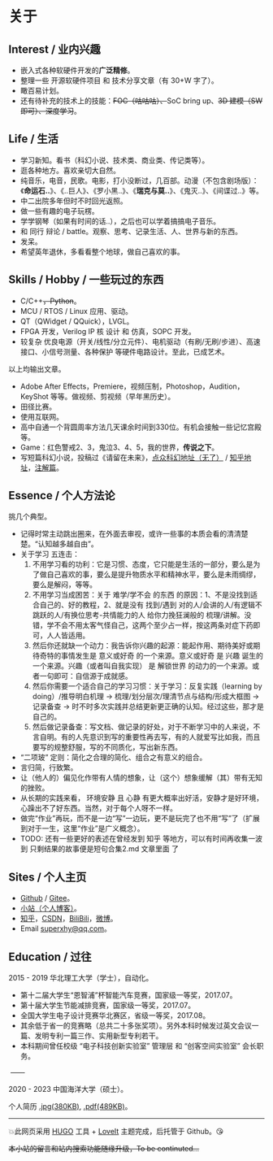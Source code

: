 # 关于


## Interest / 业内兴趣

- 嵌入式各种软硬件开发的**广泛精修**。
- 整理一些 开源软硬件项目 和 技术分享文章（有 30+W 字了）。
- 瞰百易计划。
- 还有待补充的技术上的技能：~~FOC（咕咕咕）、~~SoC bring up、~~3D 建模（SW 即可）、深度学习~~。



## Life / 生活

- 学习新知。看书（科幻小说、技术类、商业类、传记类等）。
- 逛各种地方。喜欢亲切大自然。
- 纯音乐，电音，民歌。电影，打小没断过，几百部。动漫（不包含剧场版）：《**命运石..**》、《..巨人》、《罗小黑..》、《**瑞克与莫..**》、《鬼灭..》、《间谍过..》等。
- 中二出院多年但时不时回光返照。
- 做一些有趣的电子玩楞。
- 学学钢琴（如果有时间的话..），之后也可以学着搞搞电子音乐。
- 和 同行 辩论 / battle。观察、思考、记录生活、人、世界与新的东西。
- 发呆。
- 希望英年退休，多看看整个地球，做自己喜欢的事。



## Skills / Hobby  / 一些玩过的东西

- C/C++~~，Python~~。
- MCU / RTOS / Linux 应用、驱动。
- QT（QWidget / QQuick），LVGL。
- FPGA 开发，Verilog IP 核 设计 和 仿真，SOPC 开发。
- 较复杂 优良电源（开关/线性/分立元件）、电机驱动（有刷/无刷/步进）、高速接口、小信号测量、各种保护 等硬件电路设计。至此，已成艺术。

以上均输出文章。



- Adobe After Effects，Premiere，视频压制，Photoshop，Audition，KeyShot 等等。做视频、剪视频（早年黑历史）。
- 田径比赛。
- 使用互联网。
- 高中自通一个背圆周率方法几天课余时间到330位。有机会接触一些记忆宫殿等。
- Game：红色警戒2、3，鬼泣3、4、5，我的世界，**传说之下**。
- 写短篇科幻小说，投稿过《请留在未来》，[点众科幻地址（无了）](http://kehuan.dianzhong.com/bookdetail.html?bookid=6845) / [知乎地址](https://zhuanlan.zhihu.com/p/361265924)，[注解篇](https://zhuanlan.zhihu.com/p/148983427)。



## Essence / 个人方法论

挑几个典型。

- 记得时常主动跳出圈来，在外面去审视，或许一些事的本质会看的清清楚楚。“认知越多越自由”。
- 关于学习 五连击：
  1. 不用学习看的功利：它是习惯、态度，它只能是生活的一部分，要么是为了做自己喜欢的事，要么是提升物质水平和精神水平，要么是未雨绸缪，要么是解闷，等等。
  2. 不用学习当成困苦：关于 难学/学不会 的东西 的原因：1、不是没找到适合自己的、好的教程，2、就是没有 找到/遇到 对的人/会讲的人/有逻辑不跳跃的人/有换位思考-共情能力的人  给你力挽狂澜般的 梳理/讲解。没错，学不会不用太客气怪自己，这两个至少占一样，按这两条对症下药即可，人人皆适用。
  3. 然后你还就缺一个动力：我告诉你兴趣的起源：能起作用、期待美好或期待奇特的事情发生是 意义或好奇 的一个来源。意义或好奇 是 兴趣 诞生的一个来源。兴趣（或者叫自我实现） 是 解锁世界 的动力的一个来源。或者一句即可：自信源于成就感。
  4. 然后你需要一个适合自己的学习习惯：关于学习：反复实践（learning by doing）/推导明白机理 → 梳理/划分层次/理清节点与结构/形成大框图 → 记录备查 → 时不时多次实践并总结更新更正确的认知。经过这些，那才是自己的。
  5. 然后做记录备查：写文档、做记录的好处，对于不断学习中的人来说，不言自明。有的人先意识到写的重要性再去写，有的人就爱写比如我，而且要写的规整舒服，写的不同质化，写出新东西。
- “二项玻” 定则：简化之合理的简化、组合之有意义的组合。
- 言归简，行致繁。
- 让（他人的）偏见化作带有人情的想象，让（这个）想象缓解（其）带有无知的挫败。
- 从长期的实践来看， 环境安静 且 心静 有更大概率出好活，安静才是好环境，心躁出不了好东西。当然，对于每个人呀不一样。
- 做完“作业”再玩，而不是一边“写”一边玩，更不是玩完了也不用“写”了（扩展到对于一生，这里“作业”是广义概念）。
- TODO: 还有一些更好的表述在曾经发到 知乎 等地方，可以有时间再收集一波到 只剩结果的故事便是短句合集2.md 文章里面 了



## Sites / 个人主页

- [Github](https://github.com/Staok) / [Gitee](https://gitee.com/staok)。
- [小站（个人博客）](https://staok.github.io/)。
- [知乎](https://www.zhihu.com/people/xuhaoyang)，[CSDN](https://blog.csdn.net/Staokgo)，[BiliBili](https://space.bilibili.com/6767516)，[微博](https://weibo.com/u/3585238893)。
- Email superxhy@qq.com。




## Education / 过往

2015 - 2019 华北理工大学（学士），自动化。

- 第十二届大学生“恩智浦”杯智能汽车竞赛，国家级一等奖，2017.07。
- 第十届大学生节能减排竞赛，国家级一等奖，2017.07。
- 全国大学生电子设计竞赛华北赛区，省级一等奖，2017.08。
- 其余低于省一的竞赛略（总共二十多张奖项）。另外本科时候发过英文会议一篇、发明专利一篇三作、实用新型专利若干。
- 本科期间曾任校级 “电子科技创新实验室” 管理层 和 “创客空间实验室” 会长职务。

​                                                                                                         ——

2020 - 2023 中国海洋大学（硕士）。



个人简历 [.jpg(380KB)](https://staok.github.io/about/resume.jpg), [.pdf(489KB)](https://staok.github.io/about/resume.pdf)。

------

:boom:此网页采用 [HUGO](https://gohugo.io/) 工具 + [LoveIt](https://github.com/dillonzq/LoveIt) 主题完成，后托管于 Github。:kissing_heart:

~~本小站的留言和站内搜索功能随缘升级，To be continuted...~~
